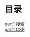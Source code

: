# 目录
[part1 搜索](https://lihua5487.github.io/AI引论/AI%201%20-%20搜索)<br>
[part1 CSP](https://lihua5487.github.io/AI引论/AI%201%20-%20CSP)
